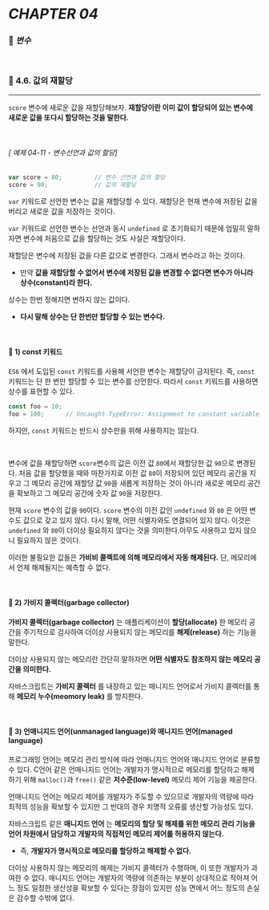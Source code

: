 #  _CHAPTER 04_

###  :pencil: ***변수***

<br>

### :page_facing_up: 4.6. 값의 재할당

---

`score` 변수에 새로운 값을 재할당해보자. **재할당이란 이미 값이 할당되어 있는 변수에 새로운 값을 또다시 할당하는 것을 말한다.**

<br>

###### _[ 예제 04-11 - 변수선언과 값의 할당]_

```javascript
var score = 80;			// 변수 선언과 값의 할당
score = 90;				// 값의 재할당
```

`var` 키워드로 선언한 변수는 값을 재할당할 수 있다. 재할당은 현재 변수에 저장된 값을 버리고 새로운 값을 저장하는 것이다. 

`var` 키워드로 선언한 변수는 선언과 동시 `undefined` 로 초기화되기 때문에 엄밀히 말하자면 변수에 처음으로 값을 할당하는 것도 사실은 재할당이다.

재할당은 변수에 저장된 겂을 다른 값으로 변경한다. 그래서 변수라고 하는 것이다. 

- 만약 **값을 재할당할 수 없어서 변수에 저장된 값을 변경할 수 없다면 변수가 아니라 상수(constant)라 한다.**

상수는 한번 정해지면 변하지 않는 값이다.

- **다시 말해 상수는 단 한번만 할당할 수 있는 변수다.**

<br>

#### :file_folder: 1) const 키워드

`ES6` 에서 도입된 `const` 키워드를 사용해 서언한 변수는 재할당이 금지된다. 즉, `const` 키워드는 단 한 번만 할당할 수 있는 변수를 선언한다. 따라서 `const` 키워드를 사용하면 상수를 표현할 수 있다.

```javascript
const foo = 10;
foo = 100;		// Uncaught TypeError: Assignment to constant variable.
```

하지만, `const` 키워드는 반드시 상수만을 위해 사용하지는 않는다.

<br>

변수에 값을 재할당하면 `score`변수의 값은 이전 값 `80`에서 재할당한 값 `90`으로 변경된다. 처음 값을 할당했을 때와 마찬가지로 이전 값 `80`이 저장되어 있던 메모리 공간을 지우고 그 메모리 공간에 재할당 값 `90`을 새롭게 저장하는 것이 아니라 새로운 메모리 공간을 확보하고 그 메모리 공간에 숫자 값 `90`을 저장한다.

현재 `score` 변수의 값을 `90`이다. `score` 변수의 이전 값인 `undefined` 와 `80` 은 어떤 변수도 값으로 갖고 있지 않다. 다시 말해, 어떤 식별자와도 연결되어 있지 않다. 이것은 `undefined` 와 `80`이 더이상 필요하지 않다는 것을 의미한다.아무도 사용하고 있지 않으니 필요하지 않은 것이다.

이러한 불필요한 값들은 **가비비 콜렉트에 의해 메모리에서 자동 해제된다.** 단, 메모리에서 언제 해제될지는 예측할 수 없다.

<br>

#### :file_folder: 2) 가비지 콜렉터(garbage collector)

**가비지 콜렉터(garbage collector)** 는 애플리케이션이 **할당(allocate)** 한 메모리 공간을 주기적으로 검사하여 더이상 사용되지 않는 메모리를 **해제(release)** 하는 기능을 말한다.

더이상 사용되지 않는 메모리란 간단히 말하자면 **어떤 식별자도 참조하지 않는 메모리 공간을 의미한다.**

자바스크립트는 **가비지 콜렉터** 를 내장하고 있는 매니지드 언어로서 가비지 콜렉터를 통해 **메모리 누수(meomory leak)** 를 방지한다.

<br>

#### :file_folder: 3) 언매니지드 언어(unmanaged language)와 매니지드 언어(managed language)

프로그래밍 언어는 메모리 관리 방식에 따라 언매니지드 언어와 매니지드 언어로 분류할 수 있다.
C언어 같은 언매니지드 언어는 개발자가 명시적으로 메모리를 할당하고 해제하기 위해 `malloc()`과 `free()` 같은 **저수준(low-level)** 메모리 제어 기능을 제공한다. 

언매니지드 언어는 메모리 제어를 개발자가 주도할 수 있으므로 개발자의 역량에 따라 최적의 성능을 확보할 수 있지만 그 반대의 경우 치명적 오류를 생산할 가능성도 있다.

자바스크립트 같은 **매니지드 언어** 는 **메모리의 할당 및 해제를 위한 메모리 관리 기능을 언어 차원에서 담당하고 개발자의 직접적인 메모리 제어를 허용하지 않는다.** 

- 즉, **개발자가 명시적으로 메모리를 할당하고 해제할 수 없다.** 

더이상 사용하지 않는 메모리의 해제는 가비지 콜렉터가 수행하며, 이 또한 개발자가 과여한 수 없다. 매니지드 언어는 개발자의 역량에 의존하는 부분이 상대적으로 작아져 어느 정도 일정한 생산성을 확보할 수 있다는 장점이 있지만 성능 면에서 어느 정도의 손실은 감수할 수밖에 없다.
